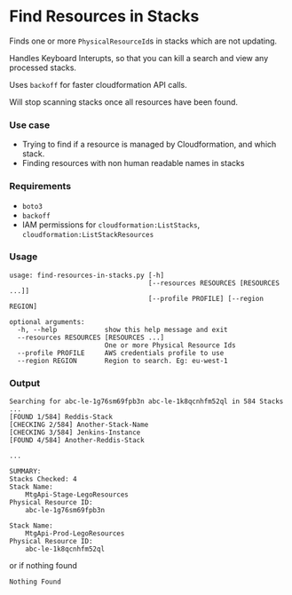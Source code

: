 # Find Resources in Stacks
Finds one or more `PhysicalResourceId`s in stacks which are not updating.

Handles Keyboard Interupts, so that you can kill a search and view any processed stacks.

Uses `backoff` for faster cloudformation API calls.

Will stop scanning stacks once all resources have been found.

### Use case
+ Trying to find if a resource is managed by Cloudformation, and which stack.
+ Finding resources with non human readable names in stacks

### Requirements
+ `boto3`
+ `backoff`
+ IAM permissions for `cloudformation:ListStacks`, `cloudformation:ListStackResources`

### Usage
```
usage: find-resources-in-stacks.py [-h]
                                   [--resources RESOURCES [RESOURCES ...]]
                                   [--profile PROFILE] [--region REGION]

optional arguments:
  -h, --help            show this help message and exit
  --resources RESOURCES [RESOURCES ...]
                        One or more Physical Resource Ids
  --profile PROFILE     AWS credentials profile to use
  --region REGION       Region to search. Eg: eu-west-1

```

### Output
```
Searching for abc-le-1g76sm69fpb3n abc-le-1k8qcnhfm52ql in 584 Stacks ...
[FOUND 1/584] Reddis-Stack
[CHECKING 2/584] Another-Stack-Name
[CHECKING 3/584] Jenkins-Instance
[FOUND 4/584] Another-Reddis-Stack

...

SUMMARY:
Stacks Checked: 4
Stack Name:
	MtgApi-Stage-LegoResources
Physical Resource ID:
	abc-le-1g76sm69fpb3n

Stack Name:
	MtgApi-Prod-LegoResources
Physical Resource ID:
	abc-le-1k8qcnhfm52ql

```
or if nothing found
```
Nothing Found
```